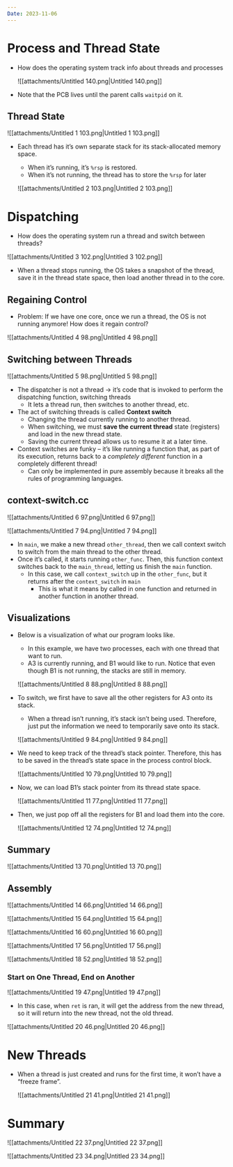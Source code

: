 ```yaml
---
Date: 2023-11-06
---
```

# Process and Thread State

- How does the operating system track info about threads and processes

    ![[attachments/Untitled 140.png|Untitled 140.png]]

- Note that the PCB lives until the parent calls `waitpid` on it.

## Thread State

![[attachments/Untitled 1 103.png|Untitled 1 103.png]]

- Each thread has it’s own separate stack for its stack-allocated memory space.

    - When it’s running, it’s `%rsp` is restored.
    - When it’s not running, the thread has to store the `%rsp` for later

    ![[attachments/Untitled 2 103.png|Untitled 2 103.png]]


# Dispatching

- How does the operating system run a thread and switch between threads?

![[attachments/Untitled 3 102.png|Untitled 3 102.png]]

- When a thread stops running, the OS takes a snapshot of the thread, save it in the thread state space, then load another thread in to the core.

## Regaining Control

- Problem: If we have one core, once we run a thread, the OS is not running anymore! How does it regain control?

![[attachments/Untitled 4 98.png|Untitled 4 98.png]]

## Switching between Threads

![[attachments/Untitled 5 98.png|Untitled 5 98.png]]

- The dispatcher is not a thread → it’s code that is invoked to perform the dispatching function, switching threads
    - It lets a thread run, then switches to another thread, etc.
- The act of switching threads is called **Context switch**
    - Changing the thread currently running to another thread.
    - When switching, we must **save the current thread** state (registers) and load in the new thread state.
    - Saving the current thread allows us to resume it at a later time.
- Context switches are funky – it’s like running a function that, as part of its  execution, returns back to a  _completely different_ function in a completely different thread!
    - Can only be implemented in pure assembly because it breaks all the rules of programming languages.

## context-switch.cc

![[attachments/Untitled 6 97.png|Untitled 6 97.png]]

![[attachments/Untitled 7 94.png|Untitled 7 94.png]]

- In `main`, we make a new thread `other_thread`, then we call context switch to switch from the main thread to the other thread.
- Once it’s called, it starts running `other_func`. Then, this function context switches back to the `main_thread`, letting us finish the `main` function.
    - In this case, we call `context_switch` up in the `other_func`, but it returns after the `context_switch` in `main`
        - This is what it means by called in one function and returned in another function in another thread.

## Visualizations

- Below is a visualization of what our program looks like.

    - In this example, we have two processes, each with one thread that want to run.
    - A3 is currently running, and B1 would like to run. Notice that even though B1 is not running, the stacks are still in memory.

    ![[attachments/Untitled 8 88.png|Untitled 8 88.png]]

- To switch, we first have to save all the other registers for A3 onto its stack.

    - When a thread isn’t running, it’s stack isn’t being used. Therefore, just put the information we need to temporarily save onto its stack.

    ![[attachments/Untitled 9 84.png|Untitled 9 84.png]]

- We need to keep track of the thread’s stack pointer. Therefore, this has to be saved in the thread’s state space in the process control block.

    ![[attachments/Untitled 10 79.png|Untitled 10 79.png]]

- Now, we can load B1’s stack pointer from its thread state space.

    ![[attachments/Untitled 11 77.png|Untitled 11 77.png]]

- Then, we just pop off all the registers for B1 and load them into the core.

    ![[attachments/Untitled 12 74.png|Untitled 12 74.png]]


## Summary

![[attachments/Untitled 13 70.png|Untitled 13 70.png]]

## Assembly

![[attachments/Untitled 14 66.png|Untitled 14 66.png]]

![[attachments/Untitled 15 64.png|Untitled 15 64.png]]

![[attachments/Untitled 16 60.png|Untitled 16 60.png]]

![[attachments/Untitled 17 56.png|Untitled 17 56.png]]

![[attachments/Untitled 18 52.png|Untitled 18 52.png]]

### Start on One Thread, End on Another

![[attachments/Untitled 19 47.png|Untitled 19 47.png]]

- In this case, when `ret` is ran, it will get the address from the new thread, so it will return into the new thread, not the old thread.

![[attachments/Untitled 20 46.png|Untitled 20 46.png]]

# New Threads

- When a thread is just created and runs for the first time, it won’t have a “freeze frame”.

    ![[attachments/Untitled 21 41.png|Untitled 21 41.png]]


# Summary

![[attachments/Untitled 22 37.png|Untitled 22 37.png]]

![[attachments/Untitled 23 34.png|Untitled 23 34.png]]
